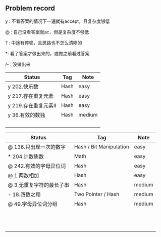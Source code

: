 ## Problem record

y : 不看答案的情况下一遍就有accept，且复杂度够低

@ : 自己没看答案就ac，但是复杂度不够低

? : 中途有停顿，且思路也不怎么清晰的

*: 看了答案才做出来的，或做之前看过答案

/- : 没做出来

| Status               | Tag  | Note   |
| -------------------- | ---- | ------ |
| y 202.快乐数         | Hash | easy   |
| y 217.存在重复元素   | Hash | easy   |
| y 219.存在重复元素II | Hash | easy   |
| y 36.有效的数独      | Hash | medium |
|                      |      |        |
|                      |      |        |
|                      |      |        |
|                      |      |        |

| Status                   | Tag                     | Note   |
| ------------------------ | ----------------------- | ------ |
| @ 136.只出现一次的数字   | Hash / Bit Manipulation | easy   |
| * 204.计数质数           | Math                    | easy   |
| @ 242.有效的字母异位词   | Hash                    | easy   |
| @ 1.两数相加             | Hash                    | easy   |
| @ 3.无重复字符的最长子串 | Hash                    | medium |
| - 18.四数之和            | Two Pointer / Hash      | medium |
| @ 49.字母异位词分组      | Hash                    | medium |
|                          |                         |        |
|                          |                         |        |
|                          |                         |        |
|                          |                         |        |
|                          |                         |        |
|                          |                         |        |
|                          |                         |        |
|                          |                         |        |
|                          |                         |        |
|                          |                         |        |
|                          |                         |        |
|                          |                         |        |